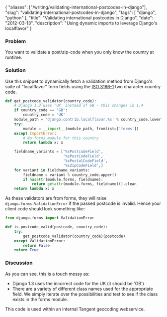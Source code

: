 {
    "aliases": ["/writing/validating-international-postcodes-in-django"],
    "slug": "validating-international-postcodes-in-django",
    "tags": [
        "django",
        "python"
    ],
    "title": "Validating international postcodes in Django",
    "date": "2012-03-13",
    "description": "Using dynamic imports to leverage Django's localflavor"
}

### Problem

You want to validate a post/zip-code when you only know the country at
runtime.

### Solution

Use this snippet to dynamically fetch a validation method from Django's
suite of "localflavor" form fields using the [ISO
3166-1](http://en.wikipedia.org/wiki/ISO_3166-1_alpha-2) two character
country code.

``` python
def get_postcode_validator(country_code):
    # Django 1.3 uses 'UK' instead of GB - this changes in 1.4
    if country_code == 'GB':
        country_code = 'UK'
    module_path = 'django.contrib.localflavor.%s' % country_code.lower()
    try:
        module = __import__(module_path, fromlist=['forms'])
    except ImportError:
        # No forms module for this country
        return lambda x: x

    fieldname_variants = ['%sPostcodeField',
                          '%sPostCodeField',
                          '%sPostalCodeField',
                          '%sZipCodeField',]
    for variant in fieldname_variants:
        fieldname = variant % country_code.upper()
        if hasattr(module.forms, fieldname):
            return getattr(module.forms, fieldname)().clean 
    return lambda x: x
```

As these validators are from forms, they will raise
`django.forms.ValidationError` if the passed postcode is invalid. Hence
your client code should look something like:

``` python
from django.forms import ValidationError

def is_postcode_valid(postcode, country_code):
    try:
        get_postcode_validator(country_code)(postcode)
    except ValidationError:
        return False
    return True
```

### Discussion

As you can see, this is a touch messy as:

- Django 1.3 uses the incorrect code for the UK (it should be 'GB')
- There are a variety of different class names used for the
    appropriate field. We simply iterate over the possibilities and test
    to see if the class exists in the forms module.

This code is used within an internal Tangent geocoding webservice.
